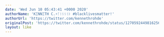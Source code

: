 ```yaml
---
date: 'Wed Jun 10 05:43:41 +0000 2020'
authorName: 'KΞNNΞTH C.⚡ᚴᚽᚾᚾᚽᚦ #blacklivesmatter!'
authorUrl: 'https://twitter.com/kennethrohde'
originalPost: 'https://twitter.com/kennethrohde/status/1270592449816256514'
layout: like
---
```

